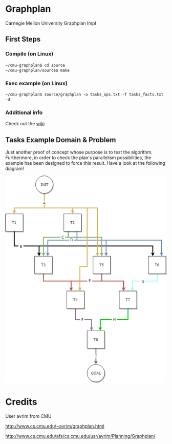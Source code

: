 # Graphplan
Carnegie Mellon University Graphplan Impl

## First Steps

### Compile (on Linux)

    ~/cmu-graphplan$ cd source
    ~/cmu-graphplan/source$ make

### Exec example (on Linux)

    ~/cmu-graphplan$ source/graphplan -o tasks_ops.txt -f tasks_facts.txt -d
    
### Additional info

Check out the [wiki](https://github.com/juan-vg/cmu-graphplan/wiki)

## Tasks Example Domain & Problem

Just another proof of concept whose purpose is to test the algorithm. Furthermore, in order to check the plan's parallelism possibilities, the example has been designed to force this result. Have a look at the following diagram!

![Tasks Diagram](https://github.com/juan-vg/cmu-graphplan/blob/master/tasks-example-diagram.png)

# Credits

User avrim from CMU

http://www.cs.cmu.edu/~avrim/graphplan.html

http://www.cs.cmu.edu/afs/cs.cmu.edu/usr/avrim/Planning/Graphplan/
